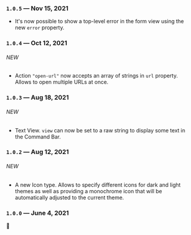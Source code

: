 ### `1.0.5` — Nov 15, 2021

- It's now possible to show a top-level error in the form view using the new `error` property.

### `1.0.4` — Oct 12, 2021

###### NEW

- Action `"open-url"` now accepts an array of strings in `url` property. Allows to open multiple URLs at once.

### `1.0.3` — Aug 18, 2021

###### NEW

- Text View. `view` can now be set to a raw string to display some text in the Command Bar.

### `1.0.2` — Aug 12, 2021

###### NEW

- A new Icon type. Allows to specify different icons for dark and light themes as well as providing a monochrome icon that will be automatically adjusted to the current theme.

### `1.0.0` — June 4, 2021

:tada:

